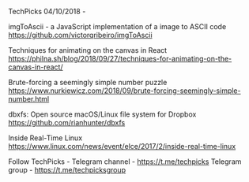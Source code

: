 TechPicks 04/10/2018 -

imgToAscii - a JavaScript implementation of a image to ASCII code
https://github.com/victorqribeiro/imgToAscii

Techniques for animating on the canvas in React
https://philna.sh/blog/2018/09/27/techniques-for-animating-on-the-canvas-in-react/

Brute-forcing a seemingly simple number puzzle
https://www.nurkiewicz.com/2018/09/brute-forcing-seemingly-simple-number.html

dbxfs: Open source macOS/Linux file system for Dropbox
https://github.com/rianhunter/dbxfs

Inside Real-Time Linux
https://www.linux.com/news/event/elce/2017/2/inside-real-time-linux

Follow TechPicks -
Telegram channel - https://t.me/techpicks
Telegram group - https://t.me/techpicksgroup